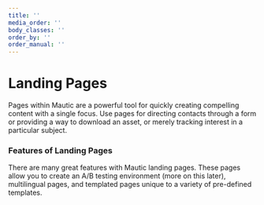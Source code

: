 ```yaml
---
title: ''
media_order: ''
body_classes: ''
order_by: ''
order_manual: ''
---
```


# Landing Pages

Pages within Mautic are a powerful tool for quickly creating compelling content with a single focus. Use pages for directing contacts through a form or providing a way to download an asset, or merely tracking interest in a particular subject.

### Features of Landing Pages

There are many great features with Mautic landing pages. These pages allow you to create an A/B testing environment (more on this later), multilingual pages, and templated pages unique to a variety of pre-defined templates.
